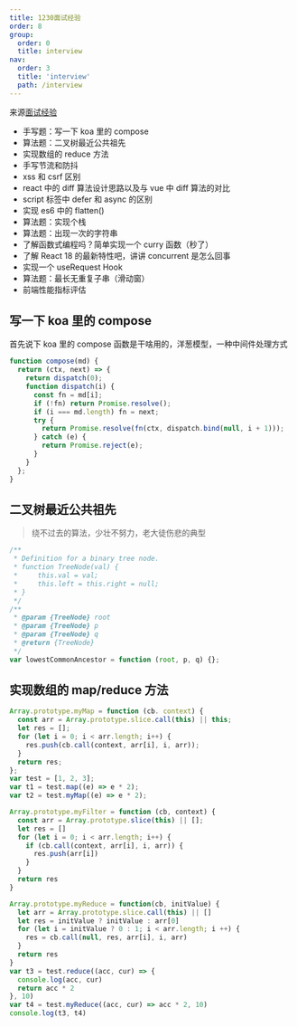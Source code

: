 ```yaml
---
title: 1230面试经验
order: 8
group:
  order: 0
  title: interview
nav:
  order: 3
  title: 'interview'
  path: /interview
---
```


来源[面试经验](https://mp.weixin.qq.com/s/2eLh5T7Kp1PJrCTMBgsCTA)

- 手写题：写一下 koa 里的 compose
- 算法题：二叉树最近公共祖先
- 实现数组的 reduce 方法
- 手写节流和防抖
- xss 和 csrf 区别
- react 中的 diff 算法设计思路以及与 vue 中 diff 算法的对比
- script 标签中 defer 和 async 的区别
- 实现 es6 中的 flatten()
- 算法题：实现个栈
- 算法题：出现一次的字符串
- 了解函数式编程吗？简单实现一个 curry 函数（秒了）
- 了解 React 18 的最新特性吧，讲讲 concurrent 是怎么回事
- 实现一个 useRequest Hook
- 算法题：最长无重复子串（滑动窗）
- 前端性能指标评估

## 写一下 koa 里的 compose

首先说下 koa 里的 compose 函数是干啥用的，洋葱模型，一种中间件处理方式

```js
function compose(md) {
  return (ctx, next) => {
    return dispatch(0);
    function dispatch(i) {
      const fn = md[i];
      if (!fn) return Promise.resolve();
      if (i === md.length) fn = next;
      try {
        return Promise.resolve(fn(ctx, dispatch.bind(null, i + 1)));
      } catch (e) {
        return Promise.reject(e);
      }
    }
  };
}
```

## 二叉树最近公共祖先

> 绕不过去的算法，少壮不努力，老大徒伤悲的典型

```js
/**
 * Definition for a binary tree node.
 * function TreeNode(val) {
 *     this.val = val;
 *     this.left = this.right = null;
 * }
 */
/**
 * @param {TreeNode} root
 * @param {TreeNode} p
 * @param {TreeNode} q
 * @return {TreeNode}
 */
var lowestCommonAncestor = function (root, p, q) {};
```

## 实现数组的 map/reduce 方法

```js
Array.prototype.myMap = function (cb. context) {
  const arr = Array.prototype.slice.call(this) || this;
  let res = [];
  for (let i = 0; i < arr.length; i++) {
    res.push(cb.call(context, arr[i], i, arr));
  }
  return res;
};
var test = [1, 2, 3];
var t1 = test.map((e) => e * 2);
var t2 = test.myMap((e) => e * 2);

Array.prototype.myFilter = function (cb, context) {
  const arr = Array.prototype.slice(this) || [];
  let res = []
  for (let i = 0; i < arr.length; i++) {
    if (cb.call(context, arr[i], i, arr)) {
      res.push(arr[i])
    }
  }
  return res
}

Array.prototype.myReduce = function(cb, initValue) {
  let arr = Array.prototype.slice.call(this) || []
  let res = initValue ? initValue : arr[0]
  for (let i = initValue ? 0 : 1; i < arr.length; i ++) {
    res = cb.call(null, res, arr[i], i, arr)
  }
  return res
}
var t3 = test.reduce((acc, cur) => {
  console.log(acc, cur)
  return acc * 2
}, 10)
var t4 = test.myReduce((acc, cur) => acc * 2, 10)
console.log(t3, t4)
```
